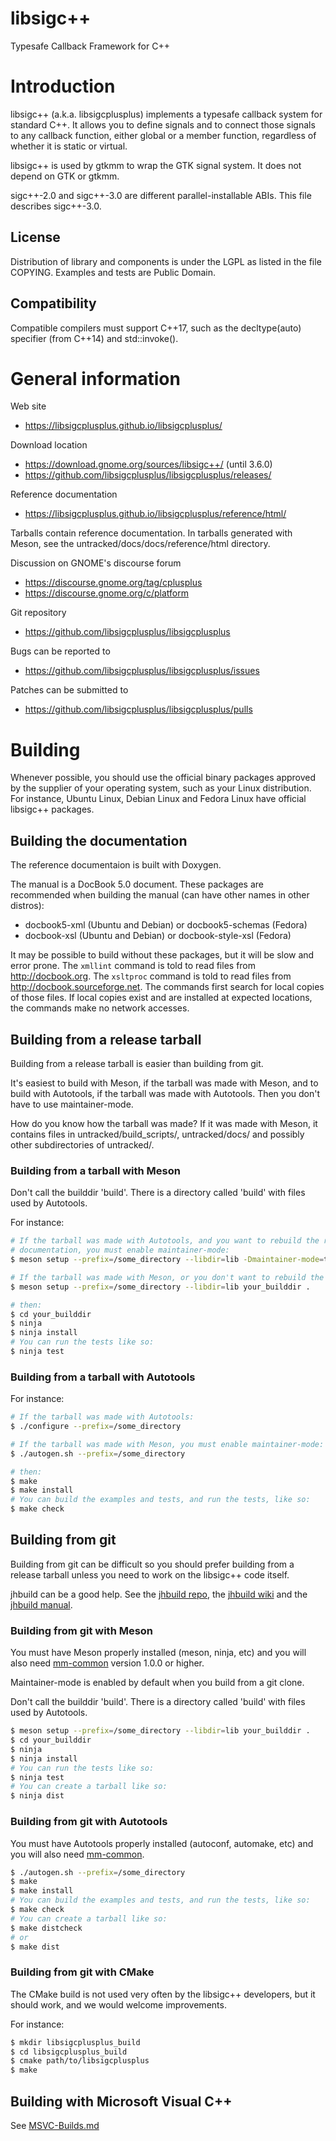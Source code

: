 # libsigc++

Typesafe Callback Framework for C++

# Introduction

libsigc++ (a.k.a. libsigcplusplus) implements a typesafe callback system for
standard C++. It allows you to define signals and to connect those signals
to any callback function, either global or a member function, regardless of
whether it is static or virtual.

libsigc++ is used by gtkmm to wrap the GTK signal system. It does not
depend on GTK or gtkmm.

sigc++-2.0 and sigc++-3.0 are different parallel-installable ABIs.
This file describes sigc++-3.0.

## License

Distribution of library and components is under the LGPL as listed in the
file COPYING. Examples and tests are Public Domain.

## Compatibility

Compatible compilers must support C++17, such as the decltype(auto) specifier
(from C++14) and std::invoke().

# General information

Web site
 - https://libsigcplusplus.github.io/libsigcplusplus/

Download location
 - https://download.gnome.org/sources/libsigc++/ (until 3.6.0)
 - https://github.com/libsigcplusplus/libsigcplusplus/releases/

Reference documentation
 - https://libsigcplusplus.github.io/libsigcplusplus/reference/html/

Tarballs contain reference documentation. In tarballs generated with Meson,
see the untracked/docs/docs/reference/html directory.

Discussion on GNOME's discourse forum
 - https://discourse.gnome.org/tag/cplusplus
 - https://discourse.gnome.org/c/platform

Git repository
 - https://github.com/libsigcplusplus/libsigcplusplus

Bugs can be reported to
 - https://github.com/libsigcplusplus/libsigcplusplus/issues

Patches can be submitted to
 - https://github.com/libsigcplusplus/libsigcplusplus/pulls

# Building

Whenever possible, you should use the official binary packages approved by the
supplier of your operating system, such as your Linux distribution. For
instance, Ubuntu Linux, Debian Linux and Fedora Linux have official libsigc++
packages.

## Building the documentation

The reference documentaion is built with Doxygen.

The manual is a DocBook 5.0 document. These packages are recommended when building
the manual (can have other names in other distros):
 - docbook5-xml (Ubuntu and Debian) or docbook5-schemas (Fedora)
 - docbook-xsl (Ubuntu and Debian) or docbook-style-xsl (Fedora)

It may be possible to build without these packages, but it will be slow and error prone.
The `xmllint` command is told to read files from http://docbook.org.
The `xsltproc` command is told to read files from http://docbook.sourceforge.net.
The commands first search for local copies of those files. If local copies exist
and are installed at expected locations, the commands make no network accesses.

## Building from a release tarball

Building from a release tarball is easier than building from git.

It's easiest to build with Meson, if the tarball was made with Meson,
and to build with Autotools, if the tarball was made with Autotools.
Then you don't have to use maintainer-mode.

How do you know how the tarball was made? If it was made with Meson,
it contains files in untracked/build_scripts/, untracked/docs/ and possibly
other subdirectories of untracked/.

### Building from a tarball with Meson

Don't call the builddir 'build'. There is a directory called 'build' with
files used by Autotools.

For instance:
```sh
# If the tarball was made with Autotools, and you want to rebuild the reference
# documentation, you must enable maintainer-mode:
$ meson setup --prefix=/some_directory --libdir=lib -Dmaintainer-mode=true your_builddir .

# If the tarball was made with Meson, or you don't want to rebuild the docs:
$ meson setup --prefix=/some_directory --libdir=lib your_builddir .

# then:
$ cd your_builddir
$ ninja
$ ninja install
# You can run the tests like so:
$ ninja test
```

### Building from a tarball with Autotools

For instance:
```sh
# If the tarball was made with Autotools:
$ ./configure --prefix=/some_directory

# If the tarball was made with Meson, you must enable maintainer-mode:
$ ./autogen.sh --prefix=/some_directory

# then:
$ make
$ make install
# You can build the examples and tests, and run the tests, like so:
$ make check
```

## Building from git

Building from git can be difficult so you should prefer building from a release
tarball unless you need to work on the libsigc++ code itself.

jhbuild can be a good help. See the [jhbuild repo](https://gitlab.gnome.org/GNOME/jhbuild),
the [jhbuild wiki](https://wiki.gnome.org/Projects/Jhbuild) and
the [jhbuild manual](https://gnome.pages.gitlab.gnome.org/jhbuild).

### Building from git with Meson

You must have Meson properly installed (meson, ninja, etc) and you
will also need [mm-common](https://gitlab.gnome.org/GNOME/mm-common/)
version 1.0.0 or higher.

Maintainer-mode is enabled by default when you build from a git clone.

Don't call the builddir 'build'. There is a directory called 'build' with
files used by Autotools.

```sh
$ meson setup --prefix=/some_directory --libdir=lib your_builddir .
$ cd your_builddir
$ ninja
$ ninja install
# You can run the tests like so:
$ ninja test
# You can create a tarball like so:
$ ninja dist
```

### Building from git with Autotools

You must have Autotools properly installed (autoconf, automake, etc) and you
will also need [mm-common](https://gitlab.gnome.org/GNOME/mm-common/).

```sh
$ ./autogen.sh --prefix=/some_directory
$ make
$ make install
# You can build the examples and tests, and run the tests, like so:
$ make check
# You can create a tarball like so:
$ make distcheck
# or
$ make dist
```

### Building from git with CMake

The CMake build is not used very often by the libsigc++ developers, but it
should work, and we would welcome improvements.

For instance:

```sh
$ mkdir libsigcplusplus_build
$ cd libsigcplusplus_build
$ cmake path/to/libsigcplusplus
$ make
```

## Building with Microsoft Visual C++

See [MSVC-Builds.md](MSVC_NMake/MSVC-Builds.md)
